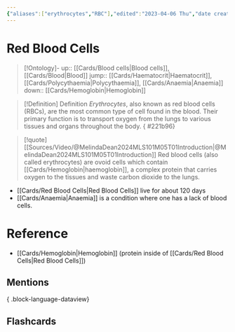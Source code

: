 ```yaml
---
{"aliases":["erythrocytes","RBC"],"edited":"2023-04-06 Thu","date created":"2023-02-21 Tue","dg-publish":true,"permalink":"/cards/red-blood-cells/","dgPassFrontmatter":true}
---
```


# Red Blood Cells

> [!Ontology]-
> up:: [[Cards/Blood cells\|Blood cells]], [[Cards/Blood\|Blood]]
> jump:: [[Cards/Haematocrit\|Haematocrit]], [[Cards/Polycythaemia\|Polycythaemia]], [[Cards/Anaemia\|Anaemia]]
> down:: [[Cards/Hemoglobin\|Hemoglobin]]

> [!Definition] Definition
> *Erythrocytes*, also known as red blood cells (RBCs), are the most common type of cell found in the blood. Their primary function is to transport oxygen from the lungs to various tissues and organs throughout the body.
{ #221b96}


> [!quote] [[Sources/Video/@MelindaDean2024MLS101M05T01Introduction\|@MelindaDean2024MLS101M05T01Introduction]]
> Red blood cells (also called erythrocytes) are ovoid cells which contain [[Cards/Hemoglobin\|haemoglobin]], a complex protein that carries oxygen to the tissues and waste carbon dioxide to the lungs.

- [[Cards/Red Blood Cells\|Red Blood Cells]] live for about 120 days
- [[Cards/Anaemia\|Anaemia]] is a condition where one has a lack of blood cells.

# Reference

- [[Cards/Hemoglobin\|Hemoglobin]] (protein inside of [[Cards/Red Blood Cells\|Red Blood Cells]])

## Mentions


{ .block-language-dataview}

## Flashcards